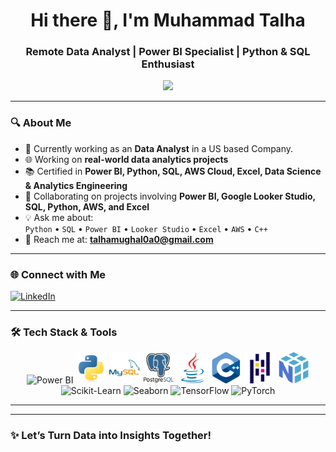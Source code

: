 <h1 align="center">Hi there 👋, I'm Muhammad Talha</h1>
<h3 align="center">Remote Data Analyst | Power BI Specialist | Python & SQL Enthusiast</h3>

<p align="center">
  <img src="https://readme-typing-svg.herokuapp.com/?lines=Data%20Analyst;Power%20BI%20Developer;Python%20%7C%20SQL%20%7C%20AWS%20Cloud;Turning%20data%20into%20insights!&center=true&width=500&height=45">
</p>

---

### 🔍 About Me

- 🎯 Currently working as an **Data Analyst** in a US based Company.
- 🌐 Working on **real-world data analytics projects**
- 📚 Certified in **Power BI, Python, SQL, AWS Cloud, Excel, Data Science & Analytics Engineering**
- 🤝 Collaborating on projects involving **Power BI, Google Looker Studio, SQL, Python, AWS, and Excel**
- 💡 Ask me about:  
  `Python` • `SQL` • `Power BI` • `Looker Studio` • `Excel` • `AWS` • `C++`
- 📩 Reach me at: **talhamughal0a0@gmail.com**

---

### 🌐 Connect with Me

<p align="left">
  <a href="https://www.linkedin.com/in/muhammad-talha001/" target="_blank">
    <img src="https://img.shields.io/badge/-LinkedIn-blue?style=for-the-badge&logo=linkedin&logoColor=white" alt="LinkedIn"/>
  </a>
</p>

---

### 🛠️ Tech Stack & Tools

<p align="center">
  <img src="https://www.vectorlogo.zone/logos/microsoft_powerbi/microsoft_powerbi-icon.svg" alt="Power BI" width="50" height="50"/>
  <img src="https://raw.githubusercontent.com/devicons/devicon/master/icons/python/python-original.svg" alt="Python" width="50" height="50"/>
  <img src="https://raw.githubusercontent.com/devicons/devicon/master/icons/mysql/mysql-original-wordmark.svg" alt="MySQL" width="50" height="50"/>
  <img src="https://raw.githubusercontent.com/devicons/devicon/master/icons/postgresql/postgresql-original-wordmark.svg" alt="PostgreSQL" width="50" height="50"/>
  <img src="https://raw.githubusercontent.com/devicons/devicon/master/icons/java/java-original.svg" alt="Java" width="50" height="50"/>
  <img src="https://raw.githubusercontent.com/devicons/devicon/master/icons/cplusplus/cplusplus-original.svg" alt="C++" width="50" height="50"/>
  <img src="https://raw.githubusercontent.com/devicons/devicon/master/icons/pandas/pandas-original.svg" alt="Pandas" width="50" height="50"/>
  <img src="https://raw.githubusercontent.com/devicons/devicon/master/icons/numpy/numpy-original.svg" alt="NumPy" width="50" height="50"/>
  <img src="https://upload.wikimedia.org/wikipedia/commons/0/05/Scikit_learn_logo_small.svg" alt="Scikit-Learn" width="50" height="50"/>
  <img src="https://seaborn.pydata.org/_images/logo-mark-lightbg.svg" alt="Seaborn" width="50" height="50"/>
  <img src="https://www.vectorlogo.zone/logos/tensorflow/tensorflow-icon.svg" alt="TensorFlow" width="50" height="50"/>
  <img src="https://www.vectorlogo.zone/logos/pytorch/pytorch-icon.svg" alt="PyTorch" width="50" height="50"/>
</p>

---


---

### ✨ Let’s Turn Data into Insights Together!
